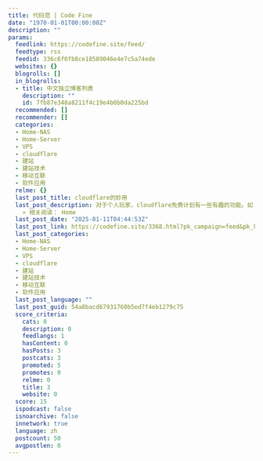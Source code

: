 ```yaml
---
title: 代码范 | Code Fine
date: "1970-01-01T00:00:00Z"
description: ""
params:
  feedlink: https://codefine.site/feed/
  feedtype: rss
  feedid: 336c6f0fb8ce18589046e4e7c5a74ede
  websites: {}
  blogrolls: []
  in_blogrolls:
  - title: 中文独立博客列表
    description: ""
    id: 7fb87e348a8211f4c19e4b0b0da225bd
  recommended: []
  recommender: []
  categories:
  - Home-NAS
  - Home-Server
  - VPS
  - cloudflare
  - 建站
  - 建站技术
  - 移动互联
  - 软件应用
  relme: {}
  last_post_title: cloudflare的妙用
  last_post_description: 对于个人玩家，cloudflare免费计划有一些有趣的功能。如：免费的DNS托管，流量代理。基于这两项衍…阅读全文
    » 相关阅读： Home
  last_post_date: "2025-01-11T04:44:53Z"
  last_post_link: https://codefine.site/3368.html?pk_campaign=feed&pk_kwd=cloudflare%25e7%259a%2584%25e5%25a6%2599%25e7%2594%25a8
  last_post_categories:
  - Home-NAS
  - Home-Server
  - VPS
  - cloudflare
  - 建站
  - 建站技术
  - 移动互联
  - 软件应用
  last_post_language: ""
  last_post_guid: 54a8bacd67931760b5ed7f4eb1279c75
  score_criteria:
    cats: 0
    description: 0
    feedlangs: 1
    hasContent: 0
    hasPosts: 3
    postcats: 3
    promoted: 5
    promotes: 0
    relme: 0
    title: 3
    website: 0
  score: 15
  ispodcast: false
  isnoarchive: false
  innetwork: true
  language: zh
  postcount: 50
  avgpostlen: 0
---
```

